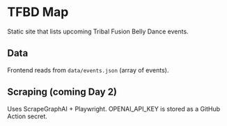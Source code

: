 # TFBD Map
Static site that lists upcoming Tribal Fusion Belly Dance events.

## Data
Frontend reads from `data/events.json` (array of events).

## Scraping (coming Day 2)
Uses ScrapeGraphAI + Playwright. OPENAI_API_KEY is stored as a GitHub Action secret.
